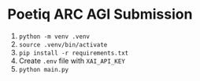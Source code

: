 # Poetiq ARC AGI Submission

1. `python -m venv .venv`
1. `source .venv/bin/activate`
1. `pip install -r requirements.txt`
1. Create `.env` file with `XAI_API_KEY`
1. `python main.py`
